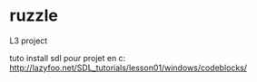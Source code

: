 # ruzzle
L3 project 

tuto install sdl pour projet en c:
http://lazyfoo.net/SDL_tutorials/lesson01/windows/codeblocks/

